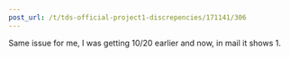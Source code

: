 ```yaml
---
post_url: /t/tds-official-project1-discrepencies/171141/306
---
```

Same issue for me, I was getting 10/20 earlier and now, in mail it shows 1.